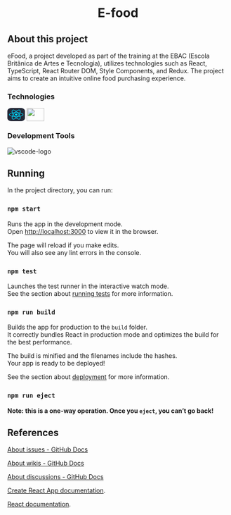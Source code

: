 <h1 align="center">E-food</h1>

##  About this project

eFood, a project developed as part of the training at the EBAC (Escola Britânica de Artes e Tecnologia), utilizes technologies such as React, TypeScript, React Router DOM, Style Components, and Redux. The project aims to create an intuitive online food purchasing experience.

### Technologies
<p display="inline-block">
  <img align="center" height="30" width="40" src="https://github.com/tandpfun/skill-icons/blob/main/icons/React-Dark.svg">
  <img align="center" height="30" width="40" src="https://github.com/tandpfun/skill-icons/blob/main/icons/typescript-Dark.svg">
</p>
                                                                                                  
### Development Tools

<p display="inline-block">
  <img width="48" src="https://upload.wikimedia.org/wikipedia/commons/thumb/9/9a/Visual_Studio_Code_1.35_icon.svg/2048px-Visual_Studio_Code_1.35_icon.svg.png" alt="vscode-logo"/>
</p>

## Running
In the project directory, you can run:

### `npm start`

Runs the app in the development mode.\
Open [http://localhost:3000](http://localhost:3000) to view it in the browser.

The page will reload if you make edits.\
You will also see any lint errors in the console.

### `npm test`

Launches the test runner in the interactive watch mode.\
See the section about [running tests](https://facebook.github.io/create-react-app/docs/running-tests) for more information.

### `npm run build`

Builds the app for production to the `build` folder.\
It correctly bundles React in production mode and optimizes the build for the best performance.

The build is minified and the filenames include the hashes.\
Your app is ready to be deployed!

See the section about [deployment](https://facebook.github.io/create-react-app/docs/deployment) for more information.

### `npm run eject`

**Note: this is a one-way operation. Once you `eject`, you can’t go back!**

## References
[About issues - GitHub Docs](https://docs.github.com/en/issues/tracking-your-work-with-issues/about-issues)

[About wikis - GitHub Docs](https://docs.github.com/en/communities/documenting-your-project-with-wikis/about-wikis)

[About discussions - GitHub Docs](https://docs.github.com/en/discussions/collaborating-with-your-community-using-discussions/about-discussions)

[Create React App documentation](https://facebook.github.io/create-react-app/docs/getting-started).

[React documentation](https://reactjs.org/).

